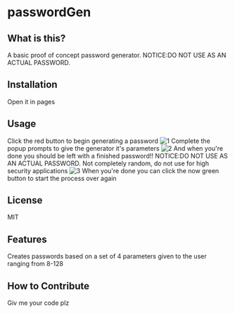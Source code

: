 # passwordGen
## What is this?   
A basic proof of concept password generator. NOTICE:DO NOT USE AS AN ACTUAL PASSWORD.

## Installation

Open it in pages

## Usage
Click the red button to begin generating a password
![1](https://user-images.githubusercontent.com/9198297/190828201-4c425bc6-afbb-478d-9ced-a84e829e34c3.png)
Complete the popup prompts to give the generator it's parameters
![2](https://user-images.githubusercontent.com/9198297/190828202-89380454-9d1e-4093-8165-9f7331c19a6a.png)
And when you're done you should be left with a finished password!! NOTICE:DO NOT USE AS AN ACTUAL PASSWORD. Not completely random, do not use for high security applications
![3](https://user-images.githubusercontent.com/9198297/190828203-2adb4546-0e32-43f5-a163-07e28f079d48.png)
When you're done you can click the now green button to start the process over again

## License

MIT

## Features
Creates passwords based on a set of 4 parameters given to the user ranging from 8-128
## How to Contribute

Giv me your code plz

